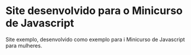 # Site desenvolvido para o Minicurso de Javascript

Site exemplo, desenvolvido como exemplo para i Minicurso de Javascript para mulheres.
